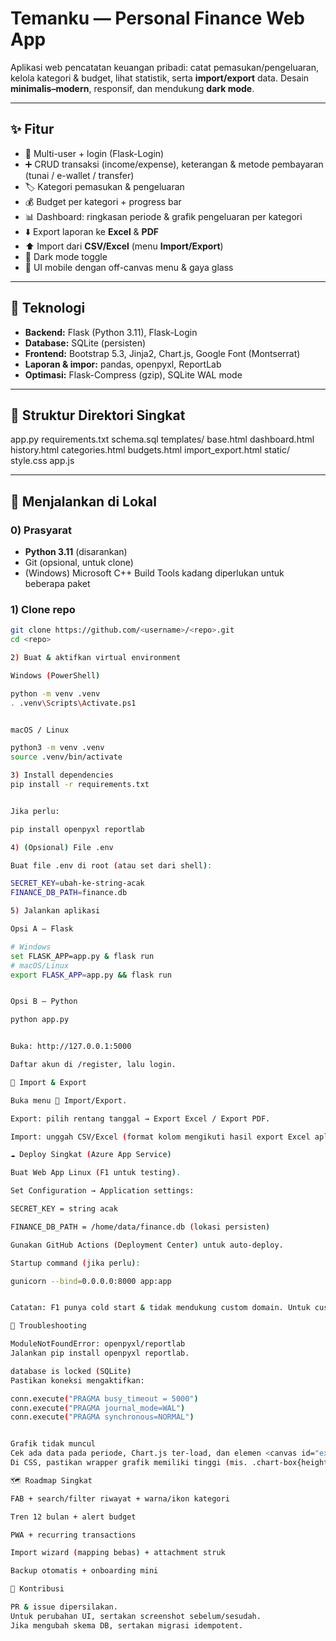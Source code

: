 # Temanku — Personal Finance Web App

Aplikasi web pencatatan keuangan pribadi: catat pemasukan/pengeluaran, kelola kategori & budget, lihat statistik, serta **import/export** data. Desain **minimalis–modern**, responsif, dan mendukung **dark mode**.

---

## ✨ Fitur

- 🔐 Multi-user + login (Flask-Login)  
- ➕ CRUD transaksi (income/expense), keterangan & metode pembayaran (tunai / e-wallet / transfer)  
- 🏷️ Kategori pemasukan & pengeluaran  
- 💰 Budget per kategori + progress bar  
- 📊 Dashboard: ringkasan periode & grafik pengeluaran per kategori  
- ⬇️ Export laporan ke **Excel** & **PDF**  
- ⬆️ Import dari **CSV/Excel** (menu **Import/Export**)  
- 🌙 Dark mode toggle  
- 📱 UI mobile dengan off-canvas menu & gaya glass

---

## 🧰 Teknologi

- **Backend:** Flask (Python 3.11), Flask-Login  
- **Database:** SQLite (persisten)  
- **Frontend:** Bootstrap 5.3, Jinja2, Chart.js, Google Font (Montserrat)  
- **Laporan & impor:** pandas, openpyxl, ReportLab  
- **Optimasi:** Flask-Compress (gzip), SQLite WAL mode

---

## 📂 Struktur Direktori Singkat



app.py
requirements.txt
schema.sql
templates/
base.html
dashboard.html
history.html
categories.html
budgets.html
import_export.html
static/
style.css
app.js


---

## 🚀 Menjalankan di Lokal

### 0) Prasyarat
- **Python 3.11** (disarankan)
- Git (opsional, untuk clone)
- (Windows) Microsoft C++ Build Tools kadang diperlukan untuk beberapa paket

### 1) Clone repo
```bash
git clone https://github.com/<username>/<repo>.git
cd <repo>

2) Buat & aktifkan virtual environment

Windows (PowerShell)

python -m venv .venv
. .venv\Scripts\Activate.ps1


macOS / Linux

python3 -m venv .venv
source .venv/bin/activate

3) Install dependencies
pip install -r requirements.txt


Jika perlu:

pip install openpyxl reportlab

4) (Opsional) File .env

Buat file .env di root (atau set dari shell):

SECRET_KEY=ubah-ke-string-acak
FINANCE_DB_PATH=finance.db

5) Jalankan aplikasi

Opsi A – Flask

# Windows
set FLASK_APP=app.py & flask run
# macOS/Linux
export FLASK_APP=app.py && flask run


Opsi B – Python

python app.py


Buka: http://127.0.0.1:5000

Daftar akun di /register, lalu login.

🔁 Import & Export

Buka menu 🔁 Import/Export.

Export: pilih rentang tanggal → Export Excel / Export PDF.

Import: unggah CSV/Excel (format kolom mengikuti hasil export Excel aplikasi ini).

☁️ Deploy Singkat (Azure App Service)

Buat Web App Linux (F1 untuk testing).

Set Configuration → Application settings:

SECRET_KEY = string acak

FINANCE_DB_PATH = /home/data/finance.db (lokasi persisten)

Gunakan GitHub Actions (Deployment Center) untuk auto-deploy.

Startup command (jika perlu):

gunicorn --bind=0.0.0.0:8000 app:app


Catatan: F1 punya cold start & tidak mendukung custom domain. Untuk custom domain, scale ke B1.

🧪 Troubleshooting

ModuleNotFoundError: openpyxl/reportlab
Jalankan pip install openpyxl reportlab.

database is locked (SQLite)
Pastikan koneksi mengaktifkan:

conn.execute("PRAGMA busy_timeout = 5000")
conn.execute("PRAGMA journal_mode=WAL")
conn.execute("PRAGMA synchronous=NORMAL")


Grafik tidak muncul
Cek ada data pada periode, Chart.js ter-load, dan elemen <canvas id="expenseChart"> ada.
Di CSS, pastikan wrapper grafik memiliki tinggi (mis. .chart-box{height:360px}) dan opsi Chart maintainAspectRatio:false.

🗺️ Roadmap Singkat

FAB + search/filter riwayat + warna/ikon kategori

Tren 12 bulan + alert budget

PWA + recurring transactions

Import wizard (mapping bebas) + attachment struk

Backup otomatis + onboarding mini

🤝 Kontribusi

PR & issue dipersilakan.
Untuk perubahan UI, sertakan screenshot sebelum/sesudah.
Jika mengubah skema DB, sertakan migrasi idempotent.


